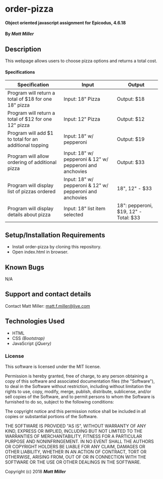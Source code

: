 # order-pizza

#### Object oriented javascript assignment for Epicodus, 4.6.18

#### By _**Matt Miller**_

## Description

This webpage allows users to choose pizza options and returns a total cost.

#### Specifications

| Specification | Input | Output |
| --- | --- | --- |
| Program will return a total of $18 for one 18" pizza | Input: 18" Pizza | Output: $18 |
| Program will return a total of $12 for one 12" pizza | Input: 12" Pizza | Output: $12 |
| Program will add $1 to total for an additional topping | Input: 18" w/ pepperoni | Output: $19 |
| Program will allow ordering of additional pizza | Input: 18" w/ pepperoni & 12" w/ pepperoni and anchovies | Output: $33 |
| Program will display list of pizzas ordered| Input: 18" w/ pepperoni & 12" w/ pepperoni and anchovies | 18", 12" - $33|
| Program will display details about pizza | Input: 18" list item selected | 18": pepperoni, $19, 12" - Total: $33|

## Setup/Installation Requirements

* Install order-pizza by cloning this repository.
* Open index.html in browser.


## Known Bugs

N/A

## Support and contact details

Contact Matt Miller: matt.f.miller@live.com

## Technologies Used

* HTML
* CSS _(Bootstrap)_
* JavaScript _(jQuery)_

### License

This software is licensed under the MIT license.

Permission is hereby granted, free of charge, to any person obtaining a copy of this software and associated documentation files (the "Software"), to deal in the Software without restriction, including without limitation the rights to use, copy, modify, merge, publish, distribute, sublicense, and/or sell copies of the Software, and to permit persons to whom the Software is furnished to do so, subject to the following conditions:

The copyright notice and this permission notice shall be included in all copies or substantial portions of the Software.

THE SOFTWARE IS PROVIDED "AS IS", WITHOUT WARRANTY OF ANY KIND, EXPRESS OR IMPLIED, INCLUDING BUT NOT LIMITED TO THE WARRANTIES OF MERCHANTABILITY, FITNESS FOR A PARTICULAR PURPOSE AND NONINFRINGEMENT. IN NO EVENT SHALL THE AUTHORS OR COPYRIGHT HOLDERS BE LIABLE FOR ANY CLAIM, DAMAGES OR OTHER LIABILITY, WHETHER IN AN ACTION OF CONTRACT, TORT OR OTHERWISE, ARISING FROM, OUT OF OR IN CONNECTION WITH THE SOFTWARE OR THE USE OR OTHER DEALINGS IN THE SOFTWARE.

Copyright (c) 2018 **_Matt Miller_**
